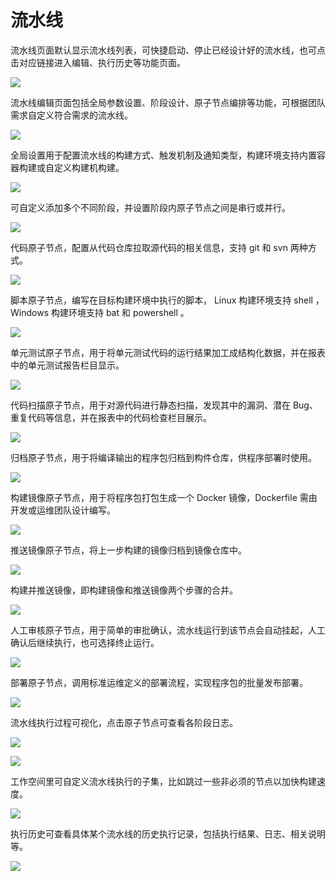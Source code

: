 # 流水线

流水线页面默认显示流水线列表，可快捷启动、停止已经设计好的流水线，也可点击对应链接进入编辑、执行历史等功能页面。

![](../assets/bk-cicdkit-3.png)

流水线编辑页面包括全局参数设置、阶段设计、原子节点编排等功能，可根据团队需求自定义符合需求的流水线。

![](../assets/bk-cicdkit-4.png)

全局设置用于配置流水线的构建方式、触发机制及通知类型，构建环境支持内置容器构建或自定义构建机构建。

![](../assets/bk-cicdkit-5.png)

可自定义添加多个不同阶段，并设置阶段内原子节点之间是串行或并行。

![](../assets/bk-cicdkit-6.png)

代码原子节点，配置从代码仓库拉取源代码的相关信息，支持 git 和 svn 两种方式。

![](../assets/bk-cicdkit-7.png)

脚本原子节点，编写在目标构建环境中执行的脚本， Linux 构建环境支持 shell ， Windows 构建环境支持 bat 和 powershell 。

![](../assets/bk-cicdkit-8.png)

单元测试原子节点，用于将单元测试代码的运行结果加工成结构化数据，并在报表中的单元测试报告栏目显示。

![](../assets/bk-cicdkit-9.png)

代码扫描原子节点，用于对源代码进行静态扫描，发现其中的漏洞、潜在 Bug、重复代码等信息，并在报表中的代码检查栏目展示。

![](../assets/bk-cicdkit-10.png)

归档原子节点，用于将编译输出的程序包归档到构件仓库，供程序部署时使用。

![](../assets/bk-cicdkit-11.png)

构建镜像原子节点，用于将程序包打包生成一个 Docker 镜像，Dockerfile 需由开发或运维团队设计编写。

![](../assets/bk-cicdkit-12.png)

推送镜像原子节点，将上一步构建的镜像归档到镜像仓库中。

![](../assets/bk-cicdkit-13.png)

构建并推送镜像，即构建镜像和推送镜像两个步骤的合并。

![](../assets/bk-cicdkit-14.png)

人工审核原子节点，用于简单的审批确认，流水线运行到该节点会自动挂起，人工确认后继续执行，也可选择终止运行。

![](../assets/bk-cicdkit-15.png)

部署原子节点，调用标准运维定义的部署流程，实现程序包的批量发布部署。

![](../assets/bk-cicdkit-16.png)

流水线执行过程可视化，点击原子节点可查看各阶段日志。

![](../assets/bk-cicdkit-17.png)

![](../assets/bk-cicdkit-18.png)

工作空间里可自定义流水线执行的子集，比如跳过一些非必须的节点以加快构建速度。

![](../assets/bk-cicdkit-19.png)

执行历史可查看具体某个流水线的历史执行记录，包括执行结果、日志、相关说明等。

![](../assets/bk-cicdkit-20.png)
